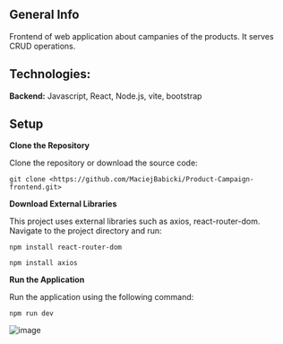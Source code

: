 ## General Info
Frontend of web application about campanies of the products. It serves CRUD operations.

## Technologies:

**Backend:** Javascript, React, Node.js, vite, bootstrap

 ## Setup
**Clone the Repository**

Clone the repository or download the source code:
```
git clone <https://github.com/MaciejBabicki/Product-Campaign-frontend.git>
```

**Download External Libraries**

This project uses external libraries such as axios, react-router-dom. Navigate to the project directory and run:
```
npm install react-router-dom
```
```
npm install axios
```

**Run the Application**

Run the application using the following command:
```
npm run dev
```

![image](https://github.com/MaciejBabicki/Product-Campaign-frontent/assets/123827748/1a3fee0b-1130-42df-b043-967c5ae0d4f1)



